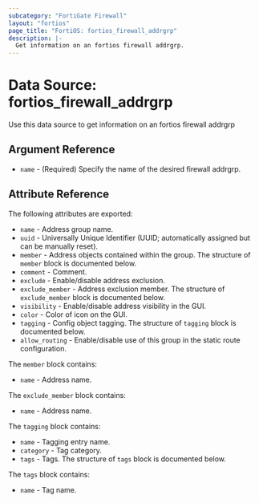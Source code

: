 ```yaml
---
subcategory: "FortiGate Firewall"
layout: "fortios"
page_title: "FortiOS: fortios_firewall_addrgrp"
description: |-
  Get information on an fortios firewall addrgrp.
---
```


# Data Source: fortios_firewall_addrgrp
Use this data source to get information on an fortios firewall addrgrp

## Argument Reference

* `name` - (Required) Specify the name of the desired firewall addrgrp.

## Attribute Reference

The following attributes are exported:

* `name` - Address group name.
* `uuid` - Universally Unique Identifier (UUID; automatically assigned but can be manually reset).
* `member` - Address objects contained within the group. The structure of `member` block is documented below.
* `comment` - Comment.
* `exclude` - Enable/disable address exclusion.
* `exclude_member` - Address exclusion member. The structure of `exclude_member` block is documented below.
* `visibility` - Enable/disable address visibility in the GUI.
* `color` - Color of icon on the GUI.
* `tagging` - Config object tagging. The structure of `tagging` block is documented below.
* `allow_routing` - Enable/disable use of this group in the static route configuration.

The `member` block contains:

* `name` - Address name.

The `exclude_member` block contains:

* `name` - Address name.

The `tagging` block contains:

* `name` - Tagging entry name.
* `category` - Tag category.
* `tags` - Tags. The structure of `tags` block is documented below.

The `tags` block contains:

* `name` - Tag name.

